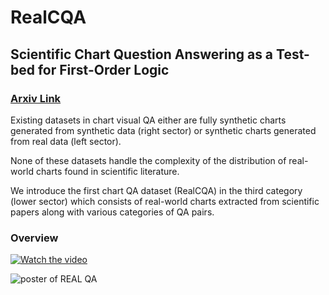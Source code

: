 # RealCQA
## Scientific Chart Question Answering as a Test-bed for First-Order Logic

### [Arxiv Link](https://arxiv.org/pdf/2308.01979.pdf)

Existing datasets in chart visual QA either are fully synthetic charts generated from synthetic data (right sector) or synthetic charts generated from real data (left sector). 

None of these datasets handle the complexity of the distribution of real-world charts found in scientific literature. 

We introduce the first chart QA dataset (RealCQA) in the third category (lower sector) which consists of real-world charts extracted from scientific papers along with various categories of QA pairs.

### Overview 


[![Watch the video](https://img.youtube.com/vi/AKE4AqhPLrc/maxresdefault.jpg)](https://youtu.be/AKE4AqhPLrc)

![poster of REAL QA](https://github.com/cse-ai-lab/RealCQA/raw/master/src/figs/REALcqa_v2.svg "Real CQA")

